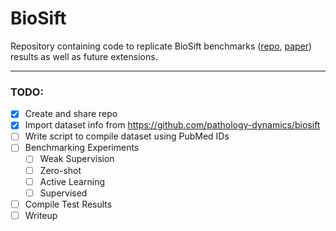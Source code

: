 # BioSift
Repository containing code to replicate BioSift benchmarks ([repo](https://github.com/pathology-dynamics/biosift), [paper](https://dl.acm.org/doi/abs/10.1145/3539618.3591897)) results as well as future extensions. 

---
### TODO:
- [x] Create and share repo
- [x] Import dataset info from https://github.com/pathology-dynamics/biosift
- [ ] Write script to compile dataset using PubMed IDs
- [ ] Benchmarking Experiments
  - [ ] Weak Supervision
  - [ ] Zero-shot
  - [ ] Active Learning
  - [ ] Supervised
- [ ] Compile Test Results
- [ ] Writeup 

